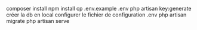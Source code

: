 composer install 
npm install
cp .env.example .env
php artisan key:generate
créer la db en local
configurer le fichier de configuration .env
php artisan migrate
php artisan serve
